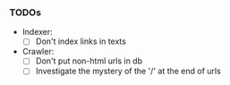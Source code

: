 ### TODOs
  - Indexer:
    - [ ] Don't index links in texts
  - Crawler:
    - [ ] Don't put non-html urls in db
	- [ ] Investigate the mystery of the '/' at the end of urls